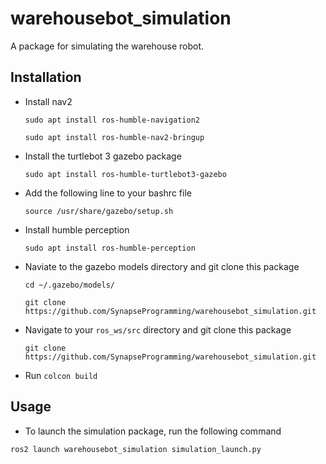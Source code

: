 # warehousebot_simulation
A package for simulating the warehouse robot. 

## Installation
- Install nav2 
  ```
  sudo apt install ros-humble-navigation2
  ```
  ```
  sudo apt install ros-humble-nav2-bringup
  ```
- Install the turtlebot 3 gazebo package
  ```
  sudo apt install ros-humble-turtlebot3-gazebo
  ```
- Add the following line to your bashrc file
  ```
  source /usr/share/gazebo/setup.sh
  
  ```
- Install humble perception
  ```
  sudo apt install ros-humble-perception
  ```
- Naviate to the gazebo models directory and git clone this package
  ```
  cd ~/.gazebo/models/
  ```
  ```
  git clone https://github.com/SynapseProgramming/warehousebot_simulation.git
  ```
- Navigate to your `ros_ws/src` directory and git clone this package
  ```
  git clone https://github.com/SynapseProgramming/warehousebot_simulation.git
  ```
- Run `colcon build`

## Usage
- To launch the simulation package, run the following command
```
ros2 launch warehousebot_simulation simulation_launch.py
```
  
